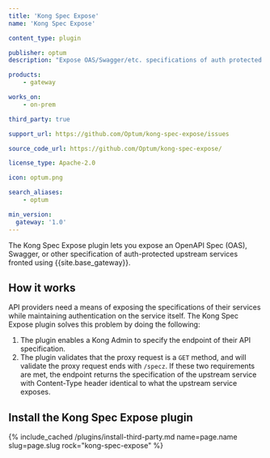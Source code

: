 ```yaml
---
title: 'Kong Spec Expose'
name: 'Kong Spec Expose'

content_type: plugin

publisher: optum
description: "Expose OAS/Swagger/etc. specifications of auth protected APIs proxied by Kong"

products:
    - gateway

works_on:
    - on-prem

third_party: true

support_url: https://github.com/Optum/kong-spec-expose/issues

source_code_url: https://github.com/Optum/kong-spec-expose/

license_type: Apache-2.0

icon: optum.png

search_aliases:
    - optum

min_version:
  gateway: '1.0'
---
```


The Kong Spec Expose plugin lets you expose an OpenAPI Spec (OAS), Swagger, or other specification of auth-protected upstream services fronted using {{site.base_gateway}}.

## How it works

API providers need a means of exposing the specifications of their services while maintaining authentication on the service itself.
The Kong Spec Expose plugin solves this problem by doing the following:

1. The plugin enables a Kong Admin to specify the endpoint of their API specification.
2. The plugin validates that the proxy request is a `GET` method, and will validate the proxy request ends with `/specz`. If these two requirements are met, the endpoint returns the specification of the upstream service with Content-Type header identical to what the upstream service exposes.

## Install the Kong Spec Expose plugin

{% include_cached /plugins/install-third-party.md name=page.name slug=page.slug rock="kong-spec-expose" %}